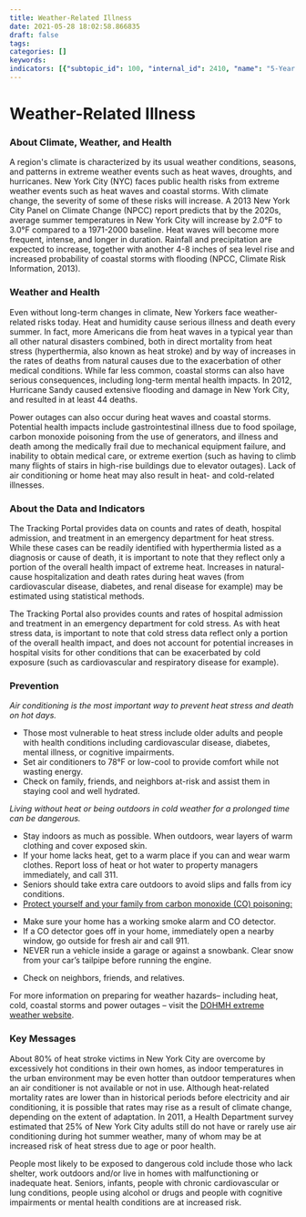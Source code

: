 ```yaml
---
title: Weather-Related Illness
date: 2021-05-28 18:02:58.866835
draft: false
tags: 
categories: []
keywords: 
indicators: [{"subtopic_id": 100, "internal_id": 2410, "name": "5-Year Heat Stress Hospitalizations", "URL": "https://a816-dohbesp.nyc.gov/IndicatorPublic/VisualizationData.aspx?id=2410,719b87,100,Summarize"}, {"subtopic_id": 100, "internal_id": 2376, "name": "Cold Stress Deaths", "URL": "https://a816-dohbesp.nyc.gov/IndicatorPublic/VisualizationData.aspx?id=2376,719b87,100,Summarize"}, {"subtopic_id": 100, "internal_id": 2175, "name": "Cold Stress Emergency Department Visits", "URL": "https://a816-dohbesp.nyc.gov/IndicatorPublic/VisualizationData.aspx?id=2175,719b87,100,Summarize"}, {"subtopic_id": 100, "internal_id": 2174, "name": "Cold Stress Hospitalizations", "URL": "https://a816-dohbesp.nyc.gov/IndicatorPublic/VisualizationData.aspx?id=2174,719b87,100,Summarize"}, {"subtopic_id": 100, "internal_id": 2084, "name": "Heat Events", "URL": "https://a816-dohbesp.nyc.gov/IndicatorPublic/VisualizationData.aspx?id=2084,719b87,100,Summarize"}, {"subtopic_id": 100, "internal_id": 2074, "name": "Heat Stress Deaths", "URL": "https://a816-dohbesp.nyc.gov/IndicatorPublic/VisualizationData.aspx?id=2074,719b87,100,Summarize"}, {"subtopic_id": 100, "internal_id": 2075, "name": "Heat Stress Emergency Department Visits", "URL": "https://a816-dohbesp.nyc.gov/IndicatorPublic/VisualizationData.aspx?id=2075,719b87,100,Summarize"}, {"subtopic_id": 100, "internal_id": 2076, "name": "Heat Stress Hospitalizations", "URL": "https://a816-dohbesp.nyc.gov/IndicatorPublic/VisualizationData.aspx?id=2076,719b87,100,Summarize"}, {"subtopic_id": 100, "internal_id": 2411, "name": "Heat Vulnerability Index by NTA", "URL": "https://a816-dohbesp.nyc.gov/IndicatorPublic/VisualizationData.aspx?id=2411,719b87,100,Summarize"}]
---
```

# Weather-Related Illness
### About Climate, Weather, and Health


A region's climate is characterized by its usual weather conditions, seasons, and patterns in extreme weather events such as heat waves, droughts, and hurricanes. New York City (NYC) faces public health risks from extreme weather events such as heat waves and coastal storms. With climate change, the severity of some of these risks will increase. A 2013 New York City Panel on Climate Change (NPCC) report predicts that by the 2020s, average summer temperatures in New York City will increase by 2.0°F to 3.0°F compared to a 1971-2000 baseline. Heat waves will become more frequent, intense, and longer in duration. Rainfall and precipitation are expected to increase, together with another 4-8 inches of sea level rise and increased probability of coastal storms with flooding (NPCC, Climate Risk Information, 2013).


### Weather and Health


Even without long-term changes in climate, New Yorkers face weather-related risks today. Heat and humidity cause serious illness and death every summer. In fact, more Americans die from heat waves in a typical year than all other natural disasters combined, both in direct mortality from heat stress (hyperthermia, also known as heat stroke) and by way of increases in the rates of deaths from natural causes due to the exacerbation of other medical conditions. While far less common, coastal storms can also have serious consequences, including long-term mental health impacts. In 2012, Hurricane Sandy caused extensive flooding and damage in New York City, and resulted in at least 44 deaths.


Power outages can also occur during heat waves and coastal storms. Potential health impacts include gastrointestinal illness due to food spoilage, carbon monoxide poisoning from the use of generators, and illness and death among the medically frail due to mechanical equipment failure, and inability to obtain medical care, or extreme exertion (such as having to climb many flights of stairs in high-rise buildings due to elevator outages). Lack of air conditioning or home heat may also result in heat- and cold-related illnesses.


### About the Data and Indicators


The Tracking Portal provides data on counts and rates of death, hospital admission, and treatment in an emergency department for heat stress. While these cases can be readily identified with hyperthermia listed as a diagnosis or cause of death, it is important to note that they reflect only a portion of the overall health impact of extreme heat. Increases in natural-cause hospitalization and death rates during heat waves (from cardiovascular disease, diabetes, and renal disease for example) may be estimated using statistical methods.


The Tracking Portal also provides counts and rates of hospital admission and treatment in an emergency department for cold stress. As with heat stress data, is important to note that cold stress data reflect only a portion of the overall health impact, and does not account for potential increases in hospital visits for other conditions that can be exacerbated by cold exposure (such as cardiovascular and respiratory disease for example).


### Prevention


*Air conditioning is the most important way to prevent heat stress and death on hot days.*


* Those most vulnerable to heat stress include older adults and people with health conditions including cardiovascular disease, diabetes, mental illness, or cognitive impairments.
* Set air conditioners to 78°F or low-cool to provide comfort while not wasting energy.
* Check on family, friends, and neighbors at-risk and assist them in staying cool and well hydrated.


*Living without heat or being outdoors in cold weather for a prolonged time can be dangerous.* 


* Stay indoors as much as possible. When outdoors, wear layers of warm clothing and cover exposed skin.
* If your home lacks heat, get to a warm place if you can and wear warm clothes. Report loss of heat or hot water to property managers immediately, and call 311.
* Seniors should take extra care outdoors to avoid slips and falls from icy conditions.
* [Protect yourself and your family from carbon monoxide (CO) poisoning:](http://www1.nyc.gov/assets/doh/downloads/pdf/public/dohmhnews10-01.pdf)
+ Make sure your home has a working smoke alarm and CO detector.
+ If a CO detector goes off in your home, immediately open a nearby window, go outside for fresh air and call 911.
+ NEVER run a vehicle inside a garage or against a snowbank. Clear snow from your car’s tailpipe before running the engine.

* Check on neighbors, friends, and relatives.


For more information on preparing for weather hazards– including heat, cold, coastal storms and power outages – visit the [DOHMH extreme weather website](http://www1.nyc.gov/site/doh/health/emergency-preparedness/threats.page).


### Key Messages


About 80% of heat stroke victims in New York City are overcome by excessively hot conditions in their own homes, as indoor temperatures in the urban environment may be even hotter than outdoor temperatures when an air conditioner is not available or not in use. Although heat-related mortality rates are lower than in historical periods before electricity and air conditioning, it is possible that rates may rise as a result of climate change, depending on the extent of adaptation. In 2011, a Health Department survey estimated that 25% of New York City adults still do not have or rarely use air conditioning during hot summer weather, many of whom may be at increased risk of heat stress due to age or poor health.


People most likely to be exposed to dangerous cold include those who lack shelter, work outdoors and/or live in homes with malfunctioning or inadequate heat. Seniors, infants, people with chronic cardiovascular or lung conditions, people using alcohol or drugs and people with cognitive impairments or mental health conditions are at increased risk.


